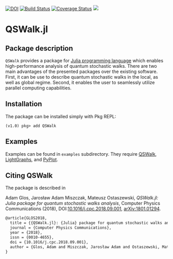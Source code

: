 [![DOI](https://zenodo.org/badge/100469695.svg)](https://zenodo.org/badge/latestdoi/100469695)
[![Build Status](https://travis-ci.org/iitis/QSWalk.jl.svg?branch=master)](https://travis-ci.org/iitis/QSWalk.jl)
[![Coverage Status](https://coveralls.io/repos/github/iitis/QSWalk.jl/badge.svg?branch=master)](https://coveralls.io/github/iitis/QSWalk.jl?branch=master)
[![](https://img.shields.io/badge/docs-latest-blue.svg)](https://iitis.github.io/QSWalk.jl/latest)


# QSWalk.jl

## Package description

`QSWalk` provides a package for [Julia programming language](https://julialang.org/) which enables high-performance analysis of quantum stochastic walks. There are two main advantages of the presented packages over the existing software. First, it can be use to describe quantum stochastic walks in the local, as well as global regime. Second, it enables the user to seamlessly utilize parallel computing capabilities.

## Installation

The package can be installed simply with Pkg REPL:
```julia-repl
(v1.0) pkg> add QSWalk
```
## Examples

Examples can be found in `examples` subdirectory. They require [QSWalk](https://github.com/iitis/QSWalk.jl), [LightGraphs](https://github.com/JuliaGraphs/LightGraphs.jl), and [PyPlot](https://github.com/JuliaPy/PyPlot.jl).

## Citing QSWalk

The package is described in

Adam Glos, Jarosław Adam Miszczak, Mateusz Ostaszewski, *QSWalk.jl: Julia package for quantum stochastic walks analysis*, Computer Physics Communications (2018), DOI:[10.1016/j.cpc.2018.09.001](https://doi.org/10.1016/j.cpc.2018.09.001), [arXiv:1801.01294](https://arxiv.org/abs/1801.01294).

```tex
@article{GLOS2018,
  title = {{QSWalk.jl}: {Julia} package for quantum stochastic walks analysis},
  journal = {Computer Physics Communications},
  year = {2018},
  issn = {0010-4655},
  doi = {10.1016/j.cpc.2018.09.001},
  author = {Glos, Adam and Miszczak, Jarosław Adam and Ostaszewski, Mateusz}
}
```
